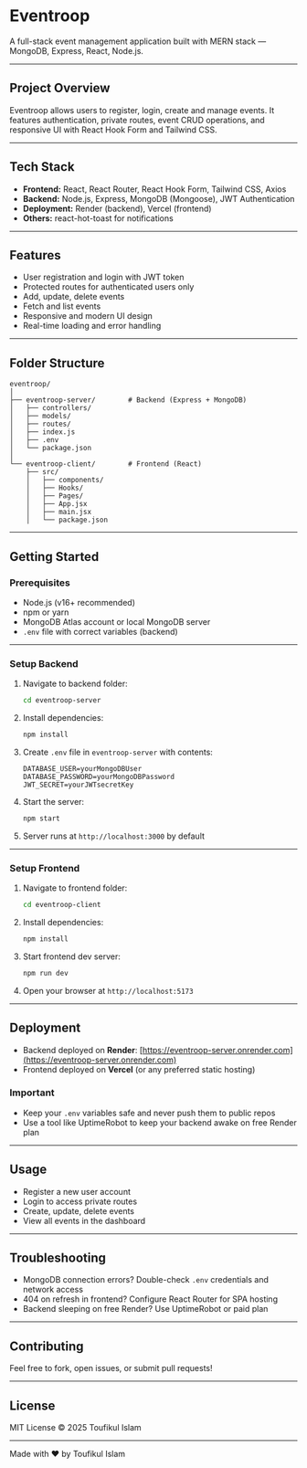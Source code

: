 
# Eventroop

A full-stack event management application built with MERN stack — MongoDB, Express, React, Node.js.

---

## Project Overview

Eventroop allows users to register, login, create and manage events. It features authentication, private routes, event CRUD operations, and responsive UI with React Hook Form and Tailwind CSS.

---

## Tech Stack

- **Frontend:** React, React Router, React Hook Form, Tailwind CSS, Axios  
- **Backend:** Node.js, Express, MongoDB (Mongoose), JWT Authentication  
- **Deployment:** Render (backend), Vercel (frontend)  
- **Others:** react-hot-toast for notifications

---

## Features

- User registration and login with JWT token  
- Protected routes for authenticated users only  
- Add, update, delete events  
- Fetch and list events  
- Responsive and modern UI design  
- Real-time loading and error handling

---

## Folder Structure

```
eventroop/
│
├── eventroop-server/        # Backend (Express + MongoDB)
│   ├── controllers/
│   ├── models/
│   ├── routes/
│   ├── index.js
│   ├── .env
│   └── package.json
│
└── eventroop-client/        # Frontend (React)
    ├── src/
    │   ├── components/
    │   ├── Hooks/
    │   ├── Pages/
    │   ├── App.jsx
    │   ├── main.jsx
    │   └── package.json
```

---

## Getting Started

### Prerequisites

- Node.js (v16+ recommended)  
- npm or yarn  
- MongoDB Atlas account or local MongoDB server  
- `.env` file with correct variables (backend)

---

### Setup Backend

1. Navigate to backend folder:
   ```bash
   cd eventroop-server
   ```
2. Install dependencies:
   ```bash
   npm install
   ```
3. Create `.env` file in `eventroop-server` with contents:
   ```
   DATABASE_USER=yourMongoDBUser
   DATABASE_PASSWORD=yourMongoDBPassword
   JWT_SECRET=yourJWTsecretKey
   ```
4. Start the server:
   ```bash
   npm start
   ```
5. Server runs at `http://localhost:3000` by default

---

### Setup Frontend

1. Navigate to frontend folder:
   ```bash
   cd eventroop-client
   ```
2. Install dependencies:
   ```bash
   npm install
   ```
3. Start frontend dev server:
   ```bash
   npm run dev
   ```
4. Open your browser at `http://localhost:5173`

---

## Deployment

- Backend deployed on **Render**: [https://eventroop-server.onrender.com](https://eventroop-server.onrender.com)  
- Frontend deployed on **Vercel** (or any preferred static hosting)

### Important

- Keep your `.env` variables safe and never push them to public repos  
- Use a tool like UptimeRobot to keep your backend awake on free Render plan

---

## Usage

- Register a new user account  
- Login to access private routes  
- Create, update, delete events  
- View all events in the dashboard

---

## Troubleshooting

- MongoDB connection errors? Double-check `.env` credentials and network access  
- 404 on refresh in frontend? Configure React Router for SPA hosting  
- Backend sleeping on free Render? Use UptimeRobot or paid plan

---

## Contributing

Feel free to fork, open issues, or submit pull requests!

---

## License

MIT License © 2025 Toufikul Islam

---

Made with ❤️ by Toufikul Islam  
